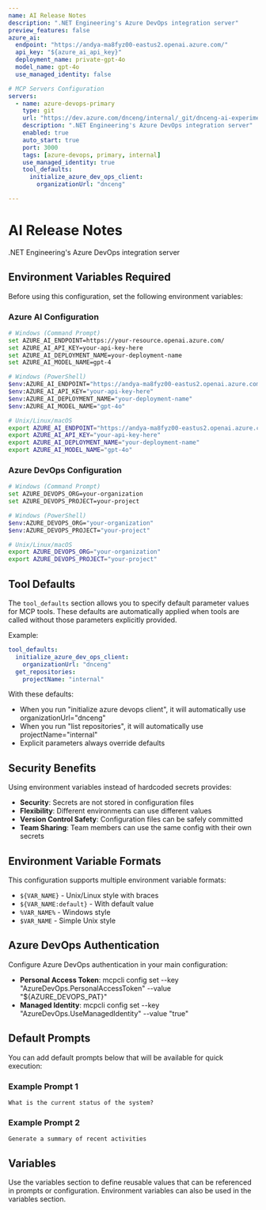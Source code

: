 ```yaml
---
name: AI Release Notes
description: ".NET Engineering's Azure DevOps integration server"
preview_features: false
azure_ai:
  endpoint: "https://andya-ma8fyz00-eastus2.openai.azure.com/"
  api_key: "${azure_ai_api_key}"
  deployment_name: private-gpt-4o
  model_name: gpt-4o
  use_managed_identity: false

# MCP Servers Configuration
servers:
  - name: azure-devops-primary
    type: git
    url: "https://dev.azure.com/dnceng/internal/_git/dnceng-ai-experimental"
    description: ".NET Engineering's Azure DevOps integration server"
    enabled: true
    auto_start: true
    port: 3000
    tags: [azure-devops, primary, internal]
    use_managed_identity: true
    tool_defaults:
      initialize_azure_dev_ops_client:
        organizationUrl: "dnceng"

---
```


# AI Release Notes

.NET Engineering's Azure DevOps integration server

## Environment Variables Required

Before using this configuration, set the following environment variables:

### Azure AI Configuration
```bash
# Windows (Command Prompt)
set AZURE_AI_ENDPOINT=https://your-resource.openai.azure.com/
set AZURE_AI_API_KEY=your-api-key-here
set AZURE_AI_DEPLOYMENT_NAME=your-deployment-name
set AZURE_AI_MODEL_NAME=gpt-4

# Windows (PowerShell)
$env:AZURE_AI_ENDPOINT="https://andya-ma8fyz00-eastus2.openai.azure.com/"
$env:AZURE_AI_API_KEY="your-api-key-here"
$env:AZURE_AI_DEPLOYMENT_NAME="your-deployment-name"
$env:AZURE_AI_MODEL_NAME="gpt-4o"

# Unix/Linux/macOS
export AZURE_AI_ENDPOINT="https://andya-ma8fyz00-eastus2.openai.azure.com/"
export AZURE_AI_API_KEY="your-api-key-here"
export AZURE_AI_DEPLOYMENT_NAME="your-deployment-name"
export AZURE_AI_MODEL_NAME="gpt-4o"
```

### Azure DevOps Configuration
```bash
# Windows (Command Prompt)
set AZURE_DEVOPS_ORG=your-organization
set AZURE_DEVOPS_PROJECT=your-project

# Windows (PowerShell)
$env:AZURE_DEVOPS_ORG="your-organization"
$env:AZURE_DEVOPS_PROJECT="your-project"

# Unix/Linux/macOS
export AZURE_DEVOPS_ORG="your-organization"
export AZURE_DEVOPS_PROJECT="your-project"
```

## Tool Defaults

The `tool_defaults` section allows you to specify default parameter values for MCP tools. These defaults are automatically applied when tools are called without those parameters explicitly provided.

Example:
```yaml
tool_defaults:
  initialize_azure_dev_ops_client:
    organizationUrl: "dnceng"
  get_repositories:
    projectName: "internal"
```

With these defaults:
- When you run "initialize azure devops client", it will automatically use organizationUrl="dnceng"
- When you run "list repositories", it will automatically use projectName="internal"
- Explicit parameters always override defaults

## Security Benefits

Using environment variables instead of hardcoded secrets provides:
- **Security**: Secrets are not stored in configuration files
- **Flexibility**: Different environments can use different values
- **Version Control Safety**: Configuration files can be safely committed
- **Team Sharing**: Team members can use the same config with their own secrets

## Environment Variable Formats

This configuration supports multiple environment variable formats:
- `${VAR_NAME}` - Unix/Linux style with braces
- `${VAR_NAME:default}` - With default value
- `%VAR_NAME%` - Windows style
- `$VAR_NAME` - Simple Unix style

## Azure DevOps Authentication

Configure Azure DevOps authentication in your main configuration:
- **Personal Access Token**: mcpcli config set --key "AzureDevOps.PersonalAccessToken" --value "${AZURE_DEVOPS_PAT}"
- **Managed Identity**: mcpcli config set --key "AzureDevOps.UseManagedIdentity" --value "true"

## Default Prompts

You can add default prompts below that will be available for quick execution:

### Example Prompt 1
```
What is the current status of the system?
```

### Example Prompt 2
```
Generate a summary of recent activities
```

## Variables

Use the variables section to define reusable values that can be referenced in prompts or configuration.
Environment variables can also be used in the variables section.